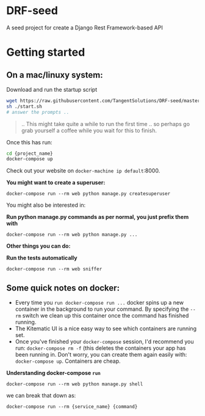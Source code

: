 # DRF-seed
A seed project for create a Django Rest Framework-based API


# Getting started

## On a mac/linuxy system:

Download and run the startup script

```bash
wget https://raw.githubusercontent.com/TangentSolutions/DRF-seed/master/start.sh
sh ./start.sh
# answer the prompts .. 
```

> .. This might take quite a while to run the first time .. so perhaps go grab yourself a coffee while you wait for this to finish.

Once this has run: 

```bash
cd {project_name}
docker-compose up
```

Check out your website on `docker-machine ip default`:8000. 

**You might want to create a superuser:**

```
docker-compose run --rm web python manage.py createsuperuser
```


You might also be interested in: 

**Run python manage.py commands as per normal, you just prefix them with**

```
docker-compose run --rm web python manage.py ...
```

**Other things you can do:**

**Run the tests automatically**

```
docker-compose run --rm web sniffer
```

## Some quick notes on docker: 

* Every time you `run docker-compose run ...` docker spins up a new container in the background to run your command. By specifying the `--rm` switch we clean up this container once the command has finished running. 
* The Kitematic UI is a nice easy way to see which containers are running set. 
* Once you've finished your `docker-compose` session, I'd recommend you run: `docker-compose rm -f` (this deletes the containers your app has been running in. Don't worry, you can create them again easily with: `docker-compose up`. Containers are cheap. 

**Understanding docker-compose `run`**

```
docker-compose run --rm web python manage.py shell
```

we can break that down as: 

```
docker-compose run --rm {service_name} {command}
```



